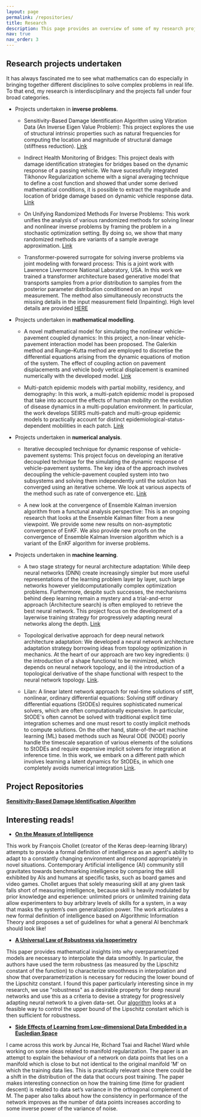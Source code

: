 ```yaml
---
layout: page
permalink: /repositories/
title: Research
description: This page provides an overview of some of my research projects.
nav: true
nav_order: 3
---
```



## Research projects undertaken

It has always fascinated me to see what mathematics can do especially in bringing together different disciplines to solve complex problems in real life. To that end, my research is interdisciplinary and the projects fall under four broad categories. 

- Projects undertaken in **inverse problems**.

  - Sensitivity-Based Damage Identification Algorithm using Vibration Data (An Inverse Eigen Value Problem): This project explores the use of structural intrinsic properties such as natural frequencies for computing the location and magnitude of structural damage (stiffness reduction). [Link](https://link.springer.com/article/10.1007/s13349-018-0317-0)
    
  -  Indirect Health Monitoring of Bridges: This project deals with damage identification strategies for bridges based on the dynamic response of a passing vehicle.  We have sucessfully integrated Tikhonov Regularization scheme with a signal averaging technique to define a cost function and showed that under some derived mathematical conditions, it is possible to extract the magnitude and location of bridge damage based on dynamic vehicle response data.  [Link](https://onlinelibrary.wiley.com/doi/abs/10.1002/stc.2686)
    
  -  On Unifying Randomized Methods For Inverse Problems: This work unifies the analysis of various randomized methods for solving linear and nonlinear inverse problems by framing the problem in a stochastic optimization setting. By doing so, we show that many randomized methods are variants of a sample average approximation.  [Link](https://iopscience.iop.org/article/10.1088/1361-6420/acd36e/meta)
    
  -  Transformer-powered surrogate for solving inverse problems via joint modeling with forward process: This is a joint work with Lawrence Livermoore National Laboratory, USA. In this work we trained a transformer architecture based generative model that transports samples from a prior distribution to samples from the posterior parameter distribution conditioned on an input measurement. The method also simultaneously reconstructs the missing details in the input measurement field (Inpainting). High level details are provided [HERE](/assets/pdf/summery_internship.pdf)

- Projects undertaken in **mathematical modelling**.

  - A novel mathematical model for simulating the nonlinear vehicle–pavement coupled dynamics: In this project, a non-linear vehicle-pavement interaction model has been proposed. The Galerkin method and Runge–Kutta method are employed to discretise the differential equations arising from the dynamic equations of motion of the system. The effect of coupling action on pavement displacements and vehicle body vertical displacement is examined numerically with the developed model.  [Link](https://www.tandfonline.com/doi/abs/10.1080/10298436.2018.1562189)

  - Multi-patch epidemic models with partial mobility, residency, and demography:  In this work, a multi-patch epidemic model is proposed that take into account the effects of human mobility on the evolution of disease dynamics in a multi-population environment. In particular, the work develops  SEIRS multi-patch and multi-group epidemic models to practically account for distinct epidemiological-status-dependent mobilities in each patch.  [Link](https://www.sciencedirect.com/science/article/abs/pii/S096007792300591X)
  
- Projects undertaken in **numerical analysis**.
  
  - Iterative decoupled technique for dynamic response of vehicle-pavement systems: This project focus on developing an iterative decoupled technique for the simulating the dynamic response of vehicle-pavement systems. The key idea of the approach involves decoupling the vehicle-pavement coupled system into two subsystems and solving them independently until the solution has converged using an iterative scheme. We look at various aspects of the method such as rate of convergence etc. [Link](https://www.sciencedirect.com/science/article/abs/pii/S0141029618334825)
    
  - A new look at the convergence of Ensemble Kalman inversion algorithm from a functunal analysis perspective: This is an ongoing research that looks at the Ensemble Kalman filter from a new viewpoint. We provide some new results on non-asymptotic convergence of EnKF. We also provide new proofs on the convergence of Ensemble Kalman Inversion algorithm which is a variant of the EnKF algorithm for inverse problems. 


- Projects undertaken in **machine learning**.
  
  - A two stage strategy for neural architecture adaptation: While deep neural networks (DNN) create increasingly simpler but more useful  representations  of the learning problem layer by layer, such large networks however yieldcomputationally complex optimization problems. Furthermore, despite such successes, the mechanisms behind deep learning remain a mystery and a trial-and-error approach (Architecture search) is often employed to retrieve the best neural network.  This project focus on the development of a layerwise training strategy for progressively adapting neural networks along the depth. [Link](https://arxiv.org/abs/2211.06860)

  - Topological derivative approach for deep neural network architecture adaptation: We developed a neural network architecture adaptation strategy borrowing ideas from topology optimization in mechanics.  At the heart of our approach are two key ingredients: i) the introduction of a shape functional to be minimized, which depends on neural network topology, and ii) the introduction of a topological derivative of the shape functional with respect to the neural network topology. [Link](https://arxiv.org/abs/2502.06885).
    
  - Lilan: A linear latent network approach for real-time solutions of stiff, nonlinear, ordinary differential equations: Solving stiff ordinary differential equations (StODEs) requires sophisticated numerical solvers, which are often computationally expensive. In particular, StODE's often cannot be solved with traditional explicit time integration schemes and one must resort to costly implicit methods to compute solutions. On the other hand, state-of-the-art machine learning (ML) based methods such as Neural ODE (NODE) poorly handle the timescale separation of various elements of the solutions to StODEs and require expensive implicit solvers for integration at inference time. In this work, we embark on a different path which involves learning a latent dynamics for StODEs, in which one completely avoids numerical integration [Link](https://arxiv.org/abs/2501.08423).
    
## Project Repositories

**[Sensitivity-Based Damage Identification Algorithm](https://github.com/cgkrishnanunni/Sensitivity-based-Damage-Detection)**

## Interesting reads!

- **[On the Measure of Intelligence](https://arxiv.org/pdf/1911.01547)**

This work by François Chollet (creator of the Keras deep-learning library) attempts to provide a formal definition of intelligence as an agent's ability to adapt to a constantly changing environment and respond appropriately in novel situations. Contemporary Artificial intelligence (AI) community still gravitates towards benchmarking intelligence by comparing the skill exhibited by AIs and humans at specific tasks, such as board games and video games. Chollet argues that solely measuring skill at any given task falls short of measuring intelligence, because skill is heavily modulated by prior knowledge and experience: unlimited priors or unlimited training data allow experimenters to buy arbitrary levels of skills for a system, in a way that masks the system’s own generalization power. The work articulates a new formal definition of intelligence based
on Algorithmic Information Theory and proposes a set of guidelines for what a general AI benchmark should look like!

- **[A Universal Law of Robustness via Isoperimetry](https://arxiv.org/abs/2105.12806)**

This paper provides mathematical insights into why overparametrized models are necessary to interpolate the data smoothly. In particular, the authors have used the term robustness (as measured by the Lipschitz constant of the function) to characterize smoothness in interpolation and show that overparametrization is necessary for reducing the lower bound of the Lipschitz constant. I found this paper particularly interesting since in my research, we use "robustness" as a desirable property for deep neural networks and use this as a criteria to devise a strategy for progressively adapting neural network to a given data-set.  Our  [algorithm](https://arxiv.org/abs/2211.06860) looks at a feasible way to control the upper bound of the Lipschitz constant which is then sufficient for robustness. 

- **[Side Effects of Learning from Low-dimensional Data Embedded in a Eucledian Space](https://arxiv.org/pdf/2203.00614.pdf)**

I came across this work by Juncai He, Richard Tsai and Rachel Ward while working on some ideas related to manifold regularization. The paper is an attempt to explain the behaviour of a network on data points that lies on a manifold which is close to but not identical to the original manifold 'M' on which the training data lies. This is practically relevant since there could be a shift in the distribution of the data that occurs post training. The paper makes interesting connection on how the training time (time for gradient descent) is related to data set’s variance in the orthogonal complement of M. The paper also talks about how the consistency in performance of the network improves as the number of data points increases according to some inverse power of the variance of noise.





